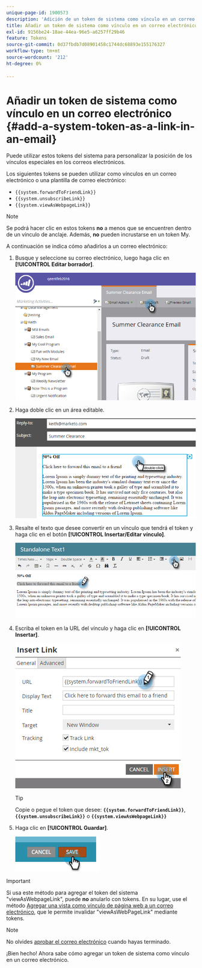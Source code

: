 ```yaml
---
unique-page-id: 1900573
description: 'Adición de un token de sistema como vínculo en un correo electrónico: documentos de Marketo, documentación del producto'
title: Añadir un token de sistema como vínculo en un correo electrónico
exl-id: 9156be24-18ae-44ea-96e5-a6257ff29b46
feature: Tokens
source-git-commit: 0d37fbdb7d08901458c1744dc68893e155176327
workflow-type: tm+mt
source-wordcount: '212'
ht-degree: 0%

---
```


# Añadir un token de sistema como vínculo en un correo electrónico {#add-a-system-token-as-a-link-in-an-email}

Puede utilizar estos tokens del sistema para personalizar la posición de los vínculos especiales en los correos electrónicos.

Los siguientes tokens se pueden utilizar como vínculos en un correo electrónico o una plantilla de correo electrónico:

* `{{system.forwardToFriendLink}}`
* `{{system.unsubscribeLink}}`
* `{{system.viewAsWebpageLink}}`

>[!NOTE]
>
>Se podrá hacer clic en estos tokens **no** a menos que se encuentren dentro de un vínculo de anclaje. Además, **no** pueden incrustarse en un token My.

A continuación se indica cómo añadirlos a un correo electrónico:

1. Busque y seleccione su correo electrónico, luego haga clic en **[!UICONTROL Editar borrador]**.

   ![](assets/one-1.png)

1. Haga doble clic en un área editable.

   ![](assets/two-1.png)

1. Resalte el texto que desee convertir en un vínculo que tendrá el token y haga clic en el botón **[!UICONTROL Insertar/Editar vínculo]**.

   ![](assets/three-1.png)

1. Escriba el token en la URL del vínculo y haga clic en **[!UICONTROL Insertar]**.

   ![](assets/four-1.png)

   >[!TIP]
   >
   >Copie o pegue el token que desee: **`{{system.forwardToFriendLink}}`**, **`{{system.unsubscribeLink}}`** o **`{{system.viewAsWebpageLink}}`**

1. Haga clic en **[!UICONTROL Guardar]**.

   ![](assets/image2014-9-17-22-3a12-3a17.png)

>[!IMPORTANT]
>
>Si usa este método para agregar el token del sistema &quot;viewAsWebpageLink&quot;, puede **no** anularlo con tokens. En su lugar, use el método [Agregar una vista como vínculo de página web a un correo electrónico](/help/marketo/product-docs/email-marketing/general/functions-in-the-editor/add-a-view-as-web-page-link-to-an-email.md), que le permite invalidar &quot;viewAsWebPageLink&quot; mediante tokens.

>[!NOTE]
>
>No olvides [aprobar el correo electrónico](/help/marketo/product-docs/email-marketing/general/creating-an-email/approve-an-email.md) cuando hayas terminado.

¡Bien hecho! Ahora sabe cómo agregar un token de sistema como vínculo en un correo electrónico.
